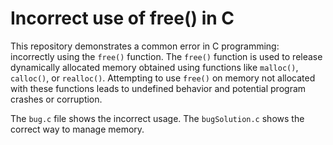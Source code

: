# Incorrect use of free() in C

This repository demonstrates a common error in C programming: incorrectly using the `free()` function.  The `free()` function is used to release dynamically allocated memory obtained using functions like `malloc()`, `calloc()`, or `realloc()`.  Attempting to use `free()` on memory not allocated with these functions leads to undefined behavior and potential program crashes or corruption.

The `bug.c` file shows the incorrect usage. The `bugSolution.c` shows the correct way to manage memory.